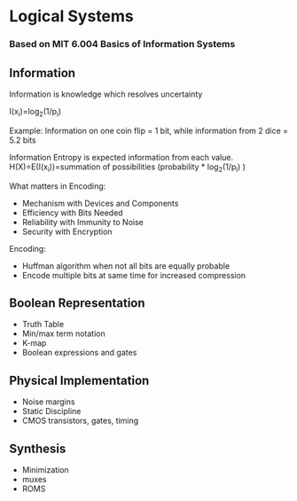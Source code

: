 # Logical Systems

### Based on MIT 6.004 Basics of Information Systems

## Information

Information is knowledge which resolves uncertainty

I(x<sub>i</sub>)=log<sub>2</sub>(1/p<sub>i</sub>)

Example: Information on one coin flip = 1 bit, while information from 2 dice = 5.2 bits

Information Entropy is expected information from each value.
H(X)=E(I(x<sub>i</sub>))=summation of possibilities (probability * log<sub>2</sub>(1/p<sub>i</sub>) )

What matters in Encoding:
- Mechanism  with Devices and Components
- Efficiency with Bits Needed
- Reliability with Immunity to Noise
- Security with Encryption

Encoding:
- Huffman algorithm when not all bits are equally probable
- Encode multiple bits at same time for increased compression

## Boolean Representation
- Truth Table
- Min/max term notation
- K-map
- Boolean expressions and gates

## Physical Implementation
- Noise margins
- Static Discipline
- CMOS transistors, gates, timing

## Synthesis
- Minimization
- muxes
- ROMS